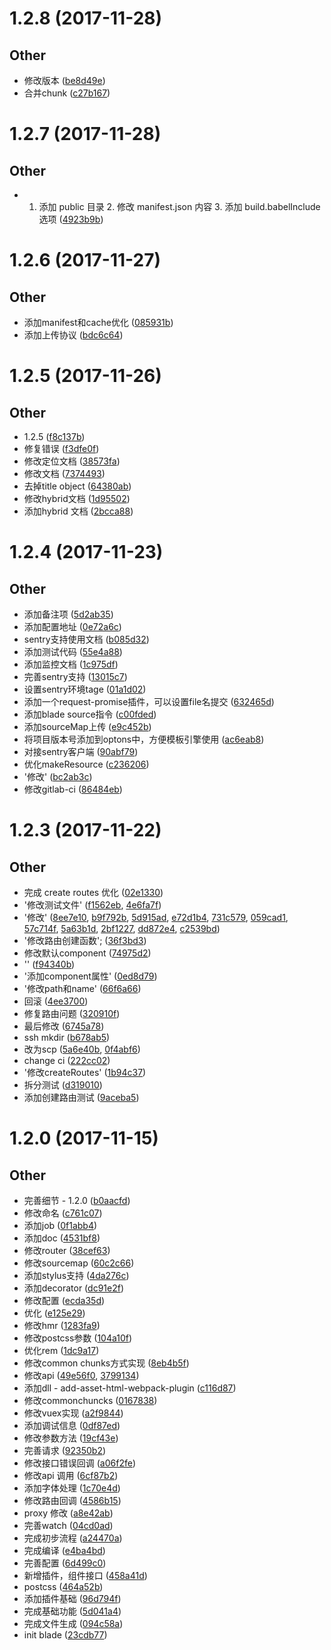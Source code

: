 # 1.2.8 (2017-11-28) #

## Other ##

- 修改版本
 ([be8d49e](http://git.doctorwork.com/web/blade-scripts/be8d49e))
- 合并chunk
 ([c27b167](http://git.doctorwork.com/web/blade-scripts/c27b167))


# 1.2.7 (2017-11-28) #

## Other ##

- 1. 添加 public 目录 2. 修改 manifest.json 内容 3. 添加 build.babelInclude 选项
 ([4923b9b](http://git.doctorwork.com/web/blade-scripts/4923b9b))


# 1.2.6 (2017-11-27) #

## Other ##

- 添加manifest和cache优化
 ([085931b](http://git.doctorwork.com/web/blade-scripts/085931b))
- 添加上传协议
 ([bdc6c64](http://git.doctorwork.com/web/blade-scripts/bdc6c64))


# 1.2.5 (2017-11-26) #

## Other ##

- 1.2.5
 ([f8c137b](http://git.doctorwork.com/web/blade-scripts/f8c137b))
- 修复错误
 ([f3dfe0f](http://git.doctorwork.com/web/blade-scripts/f3dfe0f))
- 修改定位文档
 ([38573fa](http://git.doctorwork.com/web/blade-scripts/38573fa))
- 修改文档
 ([7374493](http://git.doctorwork.com/web/blade-scripts/7374493))
- 去掉title  object
 ([64380ab](http://git.doctorwork.com/web/blade-scripts/64380ab))
- 修改hybrid文档
 ([1d95502](http://git.doctorwork.com/web/blade-scripts/1d95502))
- 添加hybrid 文档
 ([2bcca88](http://git.doctorwork.com/web/blade-scripts/2bcca88))


# 1.2.4 (2017-11-23) #

## Other ##

- 添加备注项
 ([5d2ab35](http://git.doctorwork.com/web/blade-scripts/5d2ab35))
- 添加配置地址
 ([0e72a6c](http://git.doctorwork.com/web/blade-scripts/0e72a6c))
- sentry支持使用文档
 ([b085d32](http://git.doctorwork.com/web/blade-scripts/b085d32))
- 添加测试代码
 ([55e4a88](http://git.doctorwork.com/web/blade-scripts/55e4a88))
- 添加监控文档
 ([1c975df](http://git.doctorwork.com/web/blade-scripts/1c975df))
- 完善sentry支持
 ([13015c7](http://git.doctorwork.com/web/blade-scripts/13015c7))
- 设置sentry环境tage
 ([01a1d02](http://git.doctorwork.com/web/blade-scripts/01a1d02))
- 添加一个request-promise插件，可以设置file名提交
 ([632465d](http://git.doctorwork.com/web/blade-scripts/632465d))
- 添加blade source指令
 ([c00fded](http://git.doctorwork.com/web/blade-scripts/c00fded))
- 添加sourceMap上传
 ([e9c452b](http://git.doctorwork.com/web/blade-scripts/e9c452b))
- 将项目版本号添加到optons中，方便模板引擎使用
 ([ac6eab8](http://git.doctorwork.com/web/blade-scripts/ac6eab8))
- 对接sentry客户端
 ([90abf79](http://git.doctorwork.com/web/blade-scripts/90abf79))
- 优化makeResource
 ([c236206](http://git.doctorwork.com/web/blade-scripts/c236206))
- '修改'
 ([bc2ab3c](http://git.doctorwork.com/web/blade-scripts/bc2ab3c))
- 修改gitlab-ci
 ([86484eb](http://git.doctorwork.com/web/blade-scripts/86484eb))


# 1.2.3 (2017-11-22) #

## Other ##

- 完成 create routes 优化
 ([02e1330](http://git.doctorwork.com/web/blade-scripts/02e1330))
- '修改测试文件'
 ([f1562eb](http://git.doctorwork.com/web/blade-scripts/f1562eb), [4e6fa7f](http://git.doctorwork.com/web/blade-scripts/4e6fa7f))
- '修改'
 ([8ee7e10](http://git.doctorwork.com/web/blade-scripts/8ee7e10), [b9f792b](http://git.doctorwork.com/web/blade-scripts/b9f792b), [5d915ad](http://git.doctorwork.com/web/blade-scripts/5d915ad), [e72d1b4](http://git.doctorwork.com/web/blade-scripts/e72d1b4), [731c579](http://git.doctorwork.com/web/blade-scripts/731c579), [059cad1](http://git.doctorwork.com/web/blade-scripts/059cad1), [57c714f](http://git.doctorwork.com/web/blade-scripts/57c714f), [5a63b1d](http://git.doctorwork.com/web/blade-scripts/5a63b1d), [2bf1227](http://git.doctorwork.com/web/blade-scripts/2bf1227), [dd872e4](http://git.doctorwork.com/web/blade-scripts/dd872e4), [c2539bd](http://git.doctorwork.com/web/blade-scripts/c2539bd))
- '修改路由创建函数';
 ([36f3bd3](http://git.doctorwork.com/web/blade-scripts/36f3bd3))
- 修改默认component
 ([74975d2](http://git.doctorwork.com/web/blade-scripts/74975d2))
- ''
 ([f94340b](http://git.doctorwork.com/web/blade-scripts/f94340b))
- '添加component属性'
 ([0ed8d79](http://git.doctorwork.com/web/blade-scripts/0ed8d79))
- '修改path和name'
 ([66f6a66](http://git.doctorwork.com/web/blade-scripts/66f6a66))
- 回滚
 ([4ee3700](http://git.doctorwork.com/web/blade-scripts/4ee3700))
- 修复路由问题
 ([320910f](http://git.doctorwork.com/web/blade-scripts/320910f))
- 最后修改
 ([6745a78](http://git.doctorwork.com/web/blade-scripts/6745a78))
- ssh mkdir
 ([b678ab5](http://git.doctorwork.com/web/blade-scripts/b678ab5))
- 改为scp
 ([5a6e40b](http://git.doctorwork.com/web/blade-scripts/5a6e40b), [0f4abf6](http://git.doctorwork.com/web/blade-scripts/0f4abf6))
- change ci
 ([222cc02](http://git.doctorwork.com/web/blade-scripts/222cc02))
- '修改createRoutes'
 ([1b94c37](http://git.doctorwork.com/web/blade-scripts/1b94c37))
- 拆分测试
 ([d319010](http://git.doctorwork.com/web/blade-scripts/d319010))
- 添加创建路由测试
 ([9aceba5](http://git.doctorwork.com/web/blade-scripts/9aceba5))


# 1.2.0 (2017-11-15) #

## Other ##

- 完善细节 - 1.2.0
 ([b0aacfd](http://git.doctorwork.com/web/blade-scripts/b0aacfd))
- 修改命名
 ([c761c07](http://git.doctorwork.com/web/blade-scripts/c761c07))
- 添加job
 ([0f1abb4](http://git.doctorwork.com/web/blade-scripts/0f1abb4))
- 添加doc
 ([4531bf8](http://git.doctorwork.com/web/blade-scripts/4531bf8))
- 修改router
 ([38cef63](http://git.doctorwork.com/web/blade-scripts/38cef63))
- 修改sourcemap
 ([60c2c66](http://git.doctorwork.com/web/blade-scripts/60c2c66))
- 添加stylus支持
 ([4da276c](http://git.doctorwork.com/web/blade-scripts/4da276c))
- 添加decorator
 ([dc91e2f](http://git.doctorwork.com/web/blade-scripts/dc91e2f))
- 修改配置
 ([ecda35d](http://git.doctorwork.com/web/blade-scripts/ecda35d))
- 优化
 ([e125e29](http://git.doctorwork.com/web/blade-scripts/e125e29))
- 修改hmr
 ([1283fa9](http://git.doctorwork.com/web/blade-scripts/1283fa9))
- 修改postcss参数
 ([104a10f](http://git.doctorwork.com/web/blade-scripts/104a10f))
- 优化rem
 ([1dc9a17](http://git.doctorwork.com/web/blade-scripts/1dc9a17))
- 修改common chunks方式实现
 ([8eb4b5f](http://git.doctorwork.com/web/blade-scripts/8eb4b5f))
- 修改api
 ([49e56f0](http://git.doctorwork.com/web/blade-scripts/49e56f0), [3799134](http://git.doctorwork.com/web/blade-scripts/3799134))
- 添加dll - add-asset-html-webpack-plugin
 ([c116d87](http://git.doctorwork.com/web/blade-scripts/c116d87))
- 修改commonchuncks
 ([0167838](http://git.doctorwork.com/web/blade-scripts/0167838))
- 修改vuex实现
 ([a2f9844](http://git.doctorwork.com/web/blade-scripts/a2f9844))
- 添加调试信息
 ([0df87ed](http://git.doctorwork.com/web/blade-scripts/0df87ed))
- 修改参数方法
 ([19cf43e](http://git.doctorwork.com/web/blade-scripts/19cf43e))
- 完善请求
 ([92350b2](http://git.doctorwork.com/web/blade-scripts/92350b2))
- 修改接口错误回调
 ([a06f2fe](http://git.doctorwork.com/web/blade-scripts/a06f2fe))
- 修改api 调用
 ([6cf87b2](http://git.doctorwork.com/web/blade-scripts/6cf87b2))
- 添加字体处理
 ([1c70e4d](http://git.doctorwork.com/web/blade-scripts/1c70e4d))
- 修改路由回调
 ([4586b15](http://git.doctorwork.com/web/blade-scripts/4586b15))
- proxy 修改
 ([a8e42ab](http://git.doctorwork.com/web/blade-scripts/a8e42ab))
- 完善watch
 ([04cd0ad](http://git.doctorwork.com/web/blade-scripts/04cd0ad))
- 完成初步流程
 ([a24470a](http://git.doctorwork.com/web/blade-scripts/a24470a))
- 完成编译
 ([e4ba4bd](http://git.doctorwork.com/web/blade-scripts/e4ba4bd))
- 完善配置
 ([6d499c0](http://git.doctorwork.com/web/blade-scripts/6d499c0))
- 新增插件，组件接口
 ([458a41d](http://git.doctorwork.com/web/blade-scripts/458a41d))
- postcss
 ([464a52b](http://git.doctorwork.com/web/blade-scripts/464a52b))
- 添加插件基础
 ([96d794f](http://git.doctorwork.com/web/blade-scripts/96d794f))
- 完成基础功能
 ([5d041a4](http://git.doctorwork.com/web/blade-scripts/5d041a4))
- 完成文件生成
 ([094c58a](http://git.doctorwork.com/web/blade-scripts/094c58a))
- init blade
 ([23cdb77](http://git.doctorwork.com/web/blade-scripts/23cdb77))


